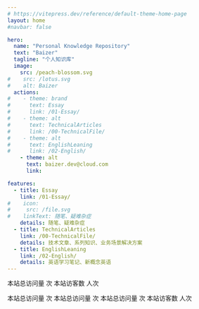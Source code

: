 ```yaml
---
# https://vitepress.dev/reference/default-theme-home-page
layout: home
#navbar: false

hero:
  name: "Personal Knowledge Repository"
  text: "Baizer"
  tagline: "个人知识库"
  image:
    src: /peach-blossom.svg
#    src: /lotus.svg
#    alt: Baizer
  actions:
#    - theme: brand
#      text: Essay
#      link: /01-Essay/
#    - theme: alt
#      text: TechnicalArticles
#      link: /00-TechnicalFile/
#    - theme: alt
#      text: EnglishLeaning
#      link: /02-English/
    - theme: alt
      text: baizer.dev@cloud.com
      link: 

features:
  - title: Essay
    link: /01-Essay/
#    icon:
#     src: /file.svg
#    linkText: 随笔、疑难杂症
    details: 随笔、疑难杂症
  - title: TechnicalArticles
    link: /00-TechnicalFile/
    details: 技术文章、系列知识、业务场景解决方案
  - title: EnglishLeaning
    link: /02-English/
    details: 英语学习笔记、新概念英语
---
```


本站总访问量 <span id="busuanzi_value_site_pv" /> 次
本站访客数 <span id="busuanzi_value_site_uv" /> 人次

本站总访问量 <span id="busuanzi_page_pv" /> 次
本站总访问量 <span id="busuanzi_page_uv" /> 次
本站总访问量 <span id="busuanzi_site_pv" /> 次
本站访客数 <span id="busuanzi_site_uv" /> 人次